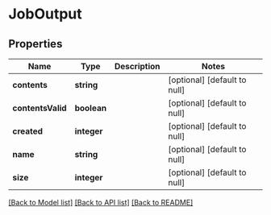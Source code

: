 # JobOutput

## Properties
Name | Type | Description | Notes
------------ | ------------- | ------------- | -------------
**contents** | **string** |  | [optional] [default to null]
**contentsValid** | **boolean** |  | [optional] [default to null]
**created** | **integer** |  | [optional] [default to null]
**name** | **string** |  | [optional] [default to null]
**size** | **integer** |  | [optional] [default to null]

[[Back to Model list]](../README.md#documentation-for-models) [[Back to API list]](../README.md#documentation-for-api-endpoints) [[Back to README]](../README.md)


